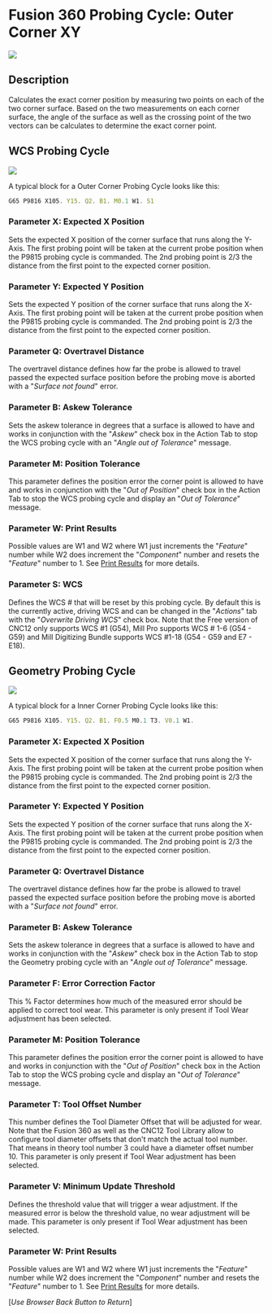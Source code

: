 # Fusion 360 Probing Cycle: Outer Corner XY


![](/images/fp010.PNG)


## Description
Calculates the exact corner position by measuring two points on each of the two corner surface. 
Based on the two measurements on each corner surface, the angle of the surface as well as the crossing point of the two vectors can be calculates to determine the exact corner point. 

## WCS Probing Cycle

![](/images/fp028.PNG)

A typical block for a Outer Corner Probing Cycle looks like this:

```javascript
G65 P9816 X105. Y15. Q2. B1. M0.1 W1. S1
```
### Parameter X: Expected X Position
Sets the expected X position of the corner surface that runs along the Y-Axis. 
The first probing point will be taken at the current probe position when the P9815 probing cycle is commanded. The 2nd probing point is 2/3 the distance from the first point to the expected corner position.

### Parameter Y: Expected Y Position
Sets the expected Y position of the corner surface that runs along the X-Axis. 
The first probing point will be taken at the current probe position when the P9815 probing cycle is commanded. The 2nd probing point is 2/3 the distance from the first point to the expected corner position.

### Parameter Q: Overtravel Distance
The overtravel distance defines how far the probe is allowed to travel passed the expected surface position before the probing move is aborted with a "*Surface not found*" error.

### Parameter B: Askew Tolerance
Sets the askew tolerance in degrees that a surface is allowed to have and works in conjunction with the "*Askew*" check box in the Action Tab to stop the WCS probing cycle with an "*Angle out of Tolerance*" message.

### Parameter M: Position Tolerance
This parameter defines the position error the corner point is allowed to have and works in conjunction with the "*Out of Position*" check box in the Action Tab to stop the WCS probing cycle and display an "*Out of Tolerance*" message.

### Parameter W: Print Results
Possible values are W1 and W2 where W1 just increments the "*Feature*" number while W2 does increment the "*Component*" number and resets the "*Feature*" number to 1.
See [Print Results](ProbePrintResults.md) for more details.

### Parameter S: WCS #
Defines the WCS # that will be reset by this probing cycle. 
By default this is the currently active, driving WCS and can be changed in the "*Actions*" tab with the "*Overwrite Driving WCS*" check box. 
Note that the Free version of CNC12 only supports WCS #1 (G54), Mill Pro supports WCS # 1-6 (G54 - G59) and Mill Digitizing Bundle supports WCS #1-18 (G54 - G59 and E7 - E18).

## Geometry Probing Cycle

![](/images/fp029.PNG)

A typical block for a Inner Corner Probing Cycle looks like this:

```javascript
G65 P9816 X105. Y15. Q2. B1. F0.5 M0.1 T3. V0.1 W1.
```

### Parameter X: Expected X Position
Sets the expected X position of the corner surface that runs along the Y-Axis. 
The first probing point will be taken at the current probe position when the P9815 probing cycle is commanded. The 2nd probing point is 2/3 the distance from the first point to the expected corner position.

### Parameter Y: Expected Y Position
Sets the expected Y position of the corner surface that runs along the X-Axis. 
The first probing point will be taken at the current probe position when the P9815 probing cycle is commanded. The 2nd probing point is 2/3 the distance from the first point to the expected corner position.

### Parameter Q: Overtravel Distance
The overtravel distance defines how far the probe is allowed to travel passed the expected surface position before the probing move is aborted with a "*Surface not found*" error.

### Parameter B: Askew Tolerance
Sets the askew tolerance in degrees that a surface is allowed to have and works in conjunction with the "*Askew*" check box in the Action Tab to stop the Geometry probing cycle with an "*Angle out of Tolerance*" message.

### Parameter F: Error Correction Factor
This % Factor determines how much of the measured error should be applied to correct tool wear.
This parameter is only present if Tool Wear adjustment has been selected.

### Parameter M: Position Tolerance
This parameter defines the position error the corner point is allowed to have and works in conjunction with the "*Out of Position*" check box in the Action Tab to stop the WCS probing cycle and display an "*Out of Tolerance*" message.

### Parameter T: Tool Offset Number
This number defines the Tool Diameter Offset that will be adjusted for wear. 
Note that the Fusion 360 as well as the CNC12 Tool Library allow to configure tool diameter offsets that don't match the actual tool number. 
That means in theory tool number 3 could have a diameter offset number 10.
This parameter is only present if Tool Wear adjustment has been selected.

### Parameter V: Minimum Update Threshold
Defines the threshold value that will trigger a wear adjustment. If the measured error is below the threshold value, no wear adjustment will be made.
This parameter is only present if Tool Wear adjustment has been selected.

### Parameter W: Print Results
Possible values are W1 and W2 where W1 just increments the "*Feature*" number while W2 does increment the "*Component*" number and resets the "*Feature*" number to 1.
See [Print Results](ProbePrintResults.md) for more details.



[*Use Browser Back Button to Return*]